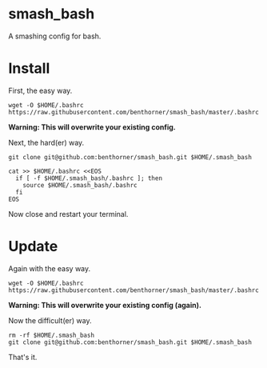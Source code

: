 smash_bash
==========

A smashing config for bash.

Install
=======

First, the easy way.

```
wget -O $HOME/.bashrc https://raw.githubusercontent.com/benthorner/smash_bash/master/.bashrc
```

**Warning: This will overwrite your existing config.**

Next, the hard(er) way.

```
git clone git@github.com:benthorner/smash_bash.git $HOME/.smash_bash

cat >> $HOME/.bashrc <<EOS
  if [ -f $HOME/.smash_bash/.bashrc ]; then
    source $HOME/.smash_bash/.bashrc
  fi
EOS
```

Now close and restart your terminal.

Update
======

Again with the easy way.

```
wget -O $HOME/.bashrc https://raw.githubusercontent.com/benthorner/smash_bash/master/.bashrc
```

**Warning: This will overwrite your existing config (again).**

Now the difficult(er) way.

```
rm -rf $HOME/.smash_bash
git clone git@github.com:benthorner/smash_bash.git $HOME/.smash_bash
```

That's it.

